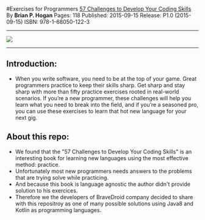 #Exercises for Programmers
[57 Challenges to Develop Your Coding Skills](http://https://pragprog.com/book/bhwb/exercises-for-programmers "link")
By **Brian P. Hogan**
Pages: 118
Published: 2015-09-15
Release: P1.0 (2015-09-15)
ISBN: 978-1-68050-122-3

------------


![](https://imagery.pragprog.com/products/461/bhwb.jpg?1454000572)

------------
## Introduction:
- When you write software, you need to be at the top of your game. Great programmers practice to keep their skills sharp. Get sharp and stay sharp with more than fifty practice exercises rooted in real-world scenarios. If you’re a new programmer, these challenges will help you learn what you need to break into the field, and if you’re a seasoned pro, you can use these exercises to learn that hot new language for your next gig.
## About this repo:
- We found that the "57 Challenges to Develop Your Coding Skills" is an interesting book for learning new languages using the most effective method: practice.
- Unfortunately most new programmers needs answers to the problems that are trying solve while practicing.
- And because this book is language agnostic the author didn't provide solution to his exercices.
- Therefore we the developers of BraveDroid company decided to share with this repositroy as one of many possible solutions using Java8 and Kotlin as programming languages.